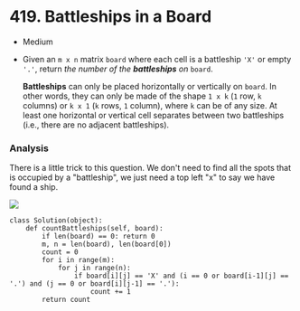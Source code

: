 # 419. Battleships in a Board

* Medium
*   Given an `m x n` matrix `board` where each cell is a battleship `'X'` or empty `'.'`, return _the number of the **battleships** on_ `board`.

    **Battleships** can only be placed horizontally or vertically on `board`. In other words, they can only be made of the shape `1 x k` (`1` row, `k` columns) or `k x 1` (`k` rows, `1` column), where `k` can be of any size. At least one horizontal or vertical cell separates between two battleships (i.e., there are no adjacent battleships).

### Analysis&#x20;

There is a little trick to this question. We don't need to find all the spots that is occupied by a "battleship", we just need a top left "x" to say we have found a ship.&#x20;

![](<../../../../.gitbook/assets/image (111).png>)

```
class Solution(object):
    def countBattleships(self, board):
        if len(board) == 0: return 0
        m, n = len(board), len(board[0])
        count = 0
        for i in range(m):
            for j in range(n):
                if board[i][j] == 'X' and (i == 0 or board[i-1][j] == '.') and (j == 0 or board[i][j-1] == '.'):
                    count += 1
        return count
```
